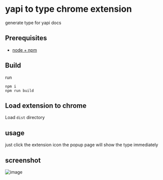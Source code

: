 # yapi to type chrome extension


generate type for yapi docs

## Prerequisites

* [node + npm](https://nodejs.org/)

## Build
run
```
npm i
npm run build
```
## Load extension to chrome

Load `dist` directory

## usage

just click the extension icon
the popup page will show the type immediately

## screenshot
![image](https://github.com/fliize/yapi2type/blob/main/img.png)
